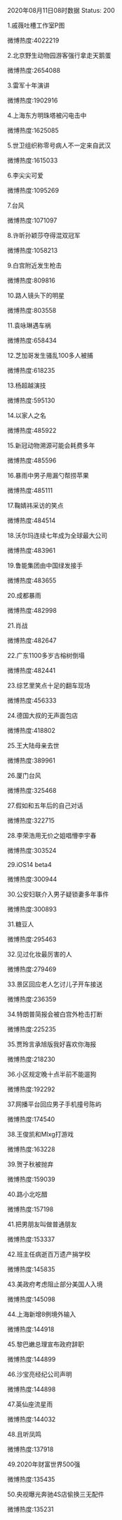 2020年08月11日08时数据
Status: 200

1.戚薇吐槽工作室P图

微博热度:4022219

2.北京野生动物园游客强行拿走天鹅蛋

微博热度:2654088

3.雷军十年演讲

微博热度:1902916

4.上海东方明珠塔被闪电击中

微博热度:1625085

5.世卫组织称零号病人不一定来自武汉

微博热度:1615033

6.李尖尖可爱

微博热度:1095269

7.台风

微博热度:1071097

8.许昕孙颖莎夺得混双冠军

微博热度:1058213

9.白宫附近发生枪击

微博热度:809816

10.路人镜头下的明星

微博热度:803558

11.袁咏琳遇车祸

微博热度:658434

12.芝加哥发生骚乱100多人被捕

微博热度:618235

13.杨超越演技

微博热度:595130

14.以家人之名

微博热度:485922

15.新冠动物溯源可能会耗费多年

微博热度:485596

16.暴雨中男子用漏勺帮捞苹果

微博热度:485111

17.鞠婧祎采访的笑点

微博热度:484514

18.沃尔玛连续七年成为全球最大公司

微博热度:483961

19.鲁能集团由中国绿发接手

微博热度:483655

20.成都暴雨

微博热度:482998

21.肖战

微博热度:482647

22.广东1100多岁古榕树倒塌

微博热度:482441

23.综艺里笑点十足的翻车现场

微博热度:456333

24.德国大叔的无声面包店

微博热度:418802

25.王大陆母亲去世

微博热度:389961

26.厦门台风

微博热度:325468

27.假如和五年后的自己对话

微博热度:322715

28.李荣浩用无价之姐唱懵李宇春

微博热度:303524

29.iOS14 beta4

微博热度:300944

30.公安妇联介入男子疑锁妻多年事件

微博热度:300893

31.糖豆人

微博热度:295463

32.见过化妆最厉害的人

微博热度:279469

33.景区回应老人乞讨儿子开车接送

微博热度:236359

34.特朗普简报会被白宫外枪击打断

微博热度:225235

35.贾玲言承旭版我好喜欢你海报

微博热度:218230

36.小区规定晚十点半前不能遛狗

微博热度:192292

37.网播平台回应男子手机撞号陈屿

微博热度:174540

38.王俊凯和Mlxg打游戏

微博热度:163228

39.贺子秋被抛弃

微博热度:159039

40.路小北吃醋

微博热度:157198

41.把男朋友叫做普通朋友

微博热度:153337

42.班主任病逝百万遗产捐学校

微博热度:145835

43.美政府考虑阻止部分美国人入境

微博热度:145098

44.上海新增8例境外输入

微博热度:144918

45.黎巴嫩总理宣布政府辞职

微博热度:144899

46.沙宝亮经纪公司声明

微博热度:144898

47.英仙座流星雨

微博热度:144032

48.且听凤鸣

微博热度:137918

49.2020年财富世界500强

微博热度:135435

50.央视曝光奔驰4S店偷换三无配件

微博热度:135231

